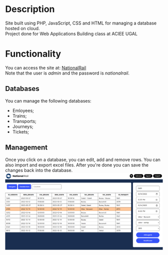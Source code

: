 # Description
Site built using PHP, JavaScript, CSS and HTML for managing a database hosted on cloud.  
Project done for Web Applications Building class at ACIEE UGAL  

# Functionality
You can access the site at: 
[NationalRail](http://national-rail-paw.rf.gd/login.php)  
Note that the user is *admin* and the password is *nationalrail*.  
## Databases
You can manage the following databases:
- Emloyees;
- Trains;
- Transports;
- Journeys;
- Tickets;
## Management
Once you click on a database, you can edit, add and remove rows. You can also import and export excel files. After you're done you can save the changes back into the database.  
![](screenshots/table.png)
